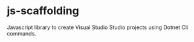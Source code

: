 # js-scaffolding
Javascript library to create Visual Studio Studio projects using Dotnet Cli commands.
